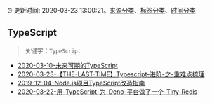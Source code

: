 :alarm_clock: 更新时间: 2020-03-23 13:00:21。[来源分类](../README.md)、[标签分类](../TAGS.md)、[时间分类](../TIMELINE.md)

## TypeScript


> 关键字：`TypeScript`



- [2020-03-10-未来可期的TypeScript](https://www.ershicimi.com/p/c3d337c78a0b413c5b31bc3dca260641) 
- [2020-03-23-【THE-LAST-TIME】Typescript-进阶-之-重难点梳理](https://juejin.im/post/5e7823416fb9a07c7e3db9e6) 
- [2019-12-04-Node.js项目TypeScript改造指南](https://juejin.im/post/5de4867f51882573135415dd) 
- [2020-03-22-用-TypeScript-为-Deno-平台做了一个-Tiny-Redis](https://www.v2ex.com/t/655017) 